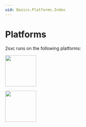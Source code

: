 ```yaml
---
uid: Basics.Platforms.Index
---
```


# Platforms

2sxc runs on the following platforms: 

[<img src="~/assets/features/platform-dnn.svg" height="100px" class="for-link">](xref:Basics.Platforms.Dnn.Index)


[<img src="~/assets/features/platform-oqtane.svg" height="100px" class="for-link">](xref:Basics.Platforms.Oqtane.Index)

